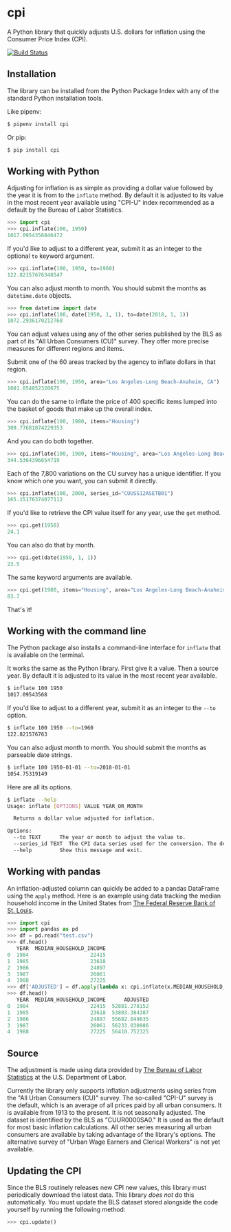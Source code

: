 # cpi

A Python library that quickly adjusts U.S. dollars for inflation using the Consumer Price Index (CPI).

[![Build Status](https://travis-ci.org/datadesk/cpi.svg?branch=master)](https://travis-ci.org/datadesk/cpi)

## Installation

The library can be installed from the Python Package Index with any of the standard Python installation tools.

Like pipenv:

```bash
$ pipenv install cpi
```

Or pip:

```bash
$ pip install cpi
```

## Working with Python

Adjusting for inflation is as simple as providing a dollar value followed by the year it is from to  the `inflate` method. By default it is adjusted to its value in the most recent year available using "CPI-U" index recommended as a default by the Bureau of Labor Statistics.

```python
>>> import cpi
>>> cpi.inflate(100, 1950)
1017.0954356846472
```

If you'd like to adjust to a different year, submit it as an integer to the optional `to` keyword argument.

```python
>>> cpi.inflate(100, 1950, to=1960)
122.82157676348547
```

You can also adjust month to month. You should submit the months as `datetime.date` objects.

```python
>>> from datetime import date
>>> cpi.inflate(100, date(1950, 1, 1), to=date(2018, 1, 1))
1072.2936170212768
```

You can adjust values using any of the other series published by the BLS as part of its "All Urban Consumers (CU)" survey. They offer more precise measures for different regions and items.

Submit one of the 60 areas tracked by the agency to inflate dollars in that region.

```python
>>> cpi.inflate(100, 1950, area="Los Angeles-Long Beach-Anaheim, CA")
1081.054852320675
```

You can do the same to inflate the price of 400 specific items lumped into the basket of goods that make up the overall index.

```python
>>> cpi.inflate(100, 1980, items="Housing")
309.77681874229353
```

And you can do both together.

```python
>>> cpi.inflate(100, 1980, items="Housing", area="Los Angeles-Long Beach-Anaheim, CA")
344.5364396654719
```

Each of the 7,800 variations on the CU survey has a unique identifier. If you know which one you want, you can submit it directly.

```python
>>> cpi.inflate(100, 2000, series_id="CUUSS12ASETB01")
165.15176374077112
```

If you'd like to retrieve the CPI value itself for any year, use the `get` method.

```python
>>> cpi.get(1950)
24.1
```

You can also do that by month.

```python
>>> cpi.get(date(1950, 1, 1))
23.5
```

The same keyword arguments are available.

```python
>>> cpi.get(1980, items="Housing", area="Los Angeles-Long Beach-Anaheim, CA")
83.7
```

That's it!

## Working with the command line

The Python package also installs a command-line interface for `inflate` that is available on the terminal.

It works the same as the Python library. First give it a value. Then a source year. By default it is adjusted to its value in the most recent year available.

```bash
$ inflate 100 1950
1017.09543568
```

If you'd like to adjust to a different year, submit it as an integer to the `--to` option.

```bash
$ inflate 100 1950 --to=1960
122.821576763
```

You can also adjust month to month. You should submit the months as parseable date strings.

```bash
$ inflate 100 1950-01-01 --to=2018-01-01
1054.75319149
```

Here are all its options.

```bash
$ inflate --help
Usage: inflate [OPTIONS] VALUE YEAR_OR_MONTH

  Returns a dollar value adjusted for inflation.

Options:
  --to TEXT      The year or month to adjust the value to.
  --series_id TEXT  The CPI data series used for the conversion. The default is the CPI-U.
  --help         Show this message and exit.
```

## Working with pandas

An inflation-adjusted column can quickly be added to a pandas DataFrame using the `apply` method. Here is an example using data tracking the median household income in the United States from [The Federal Reserve Bank of St. Louis](https://fred.stlouisfed.org/series/MEHOINUSA646N).

```python
>>> import cpi
>>> import pandas as pd
>>> df = pd.read("test.csv")
>>> df.head()
   YEAR  MEDIAN_HOUSEHOLD_INCOME
0  1984                    22415
1  1985                    23618
2  1986                    24897
3  1987                    26061
4  1988                    27225
>>> df['ADJUSTED'] = df.apply(lambda x: cpi.inflate(x.MEDIAN_HOUSEHOLD_INCOME, x.YEAR), axis=1)
>>> df.head()
   YEAR  MEDIAN_HOUSEHOLD_INCOME      ADJUSTED
0  1984                    22415  52881.278152
1  1985                    23618  53803.384387
2  1986                    24897  55682.049635
3  1987                    26061  56233.030986
4  1988                    27225  56410.752325
```

## Source

The adjustment is made using data provided by [The Bureau of Labor Statistics](https://www.bls.gov/cpi/home.htm) at the U.S. Department of Labor.

Currently the library only supports inflation adjustments using series from the "All Urban Consumers (CU)" survey. The so-called "CPI-U" survey is the default, which is an average of all prices paid by all urban consumers. It is available from 1913 to the present. It is not seasonally adjusted. The dataset is identified by the BLS as "CUUR0000SA0." It is used as the default for most basic inflation calculations. All other series measuring all urban consumers are available by taking advantage of the library's options. The alternative survey of "Urban Wage Earners and Clerical Workers" is not yet available.

## Updating the CPI

Since the BLS routinely releases new CPI new values, this library must periodically download the latest data. This library *does not* do this automatically. You must update the BLS dataset stored alongside the code yourself by running the following method:

```python
>>> cpi.update()
```
